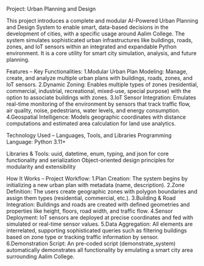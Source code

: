 Project: Urban Planning and Design

This project introduces a complete and modular AI-Powered Urban Planning and Design System to enable smart, data-based decisions in the development of cities, with a specific usage around Aalim College. The system simulates sophisticated urban infrastructures like buildings, roads, zones, and IoT sensors within an integrated and expandable Python environment. It is a core utility for smart city simulation, analysis, and future planning.

Features – Key Functionalities:
1.Modular Urban Plan Modeling: Manage, create, and analyze multiple urban plans with buildings, roads, zones, and IoT sensors.
      2.Dynamic Zoning: Enables multiple types of zones (residential, commercial, industrial, recreational, mixed-use, special purpose) with the option to               associate buildings with zones.
      3.IoT Sensor Integration: Emulates real-time monitoring of the environment by sensors that track traffic flow, air quality, noise, pedestrians, water               levels, and energy consumption.
      4.Geospatial Intelligence: Models geographic coordinates with distance computations and estimated area calculation for land use analytics.


Technology Used – Languages, Tools, and Libraries
Programming Language: Python 3.11+

Libraries & Tools:
uuid, datetime, enum, typing, and json for core functionality and serialization
Object-oriented design principles for modularity and extensibility

How It Works – Project Workflow:
      1.Plan Creation: The system begins by initializing a new urban plan with metadata (name, description).
      2.Zone Definition: The users create geographic zones with polygon boundaries and assign them types (residential, commercial, etc.).
      3.Building & Road Integration: Buildings and roads are created with defined geometries and properties like height, floors, road width, and traffic flow.
      4.Sensor Deployment: IoT sensors are deployed at precise coordinates and fed with simulated or real-time sensor values.
      5.Data Aggregation: All elements are interrelated, supporting sophisticated queries such as filtering buildings based on zone type or tracking traffic             information by sensor.
      6.Demonstration Script: An pre-coded script (demonstrate_system) automatically demonstrates all functionality by emulating a smart city area surrounding             Aalim College.

